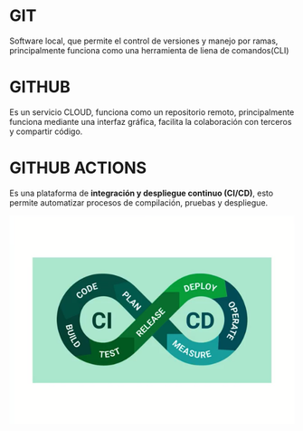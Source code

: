 # GIT
Software local, que permite el control de versiones y manejo por ramas, principalmente funciona como una herramienta de liena de comandos(CLI)

# GITHUB
Es un servicio CLOUD, funciona como un repositorio remoto, principalmente funciona mediante una interfaz gráfica, facilita la colaboración con terceros y compartir código.

# GITHUB ACTIONS
Es una plataforma de **integración y despliegue continuo (CI/CD)**, esto permite automatizar procesos de compilación, pruebas y despliegue.

![Alt text](image.png)